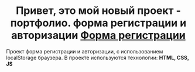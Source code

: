 

<h1 align="center">Привет, это мой новый проект - портфолио.  форма регистрации и авторизации 
<a href="https://artem-pot.github.io/Register-Form/">Форма регистрации</a></h1></h1>

Проект форма регистрации и авторизации, с использованием localStorage браузера.
В проекте используются технологии: <b>HTML, CSS, JS</b>
